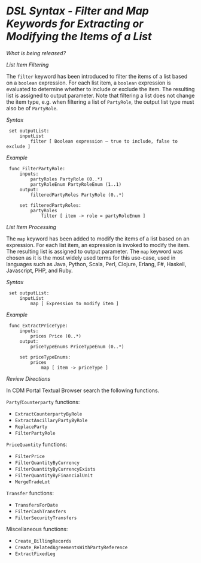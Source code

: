 # *DSL Syntax - Filter and Map Keywords for Extracting or Modifying the Items of a List*

_What is being released?_

_List Item Filtering_

The `filter` keyword has been introduced to filter the items of a list based on a `boolean` expression.  For each list item, a `boolean` expression is evaluated to determine whether to include or exclude the item.  The resulting list is assigned to output parameter.  Note that filtering a list does not change the item type, e.g. when filtering a list of `PartyRole`, the output list type must also be of `PartyRole`.

_Syntax_

```
 set outputList:
     inputList
         filter [ Boolean expression – true to include, false to exclude ]
```

_Example_

```
 func FilterPartyRole:
     inputs:
         partyRoles PartyRole (0..*)
         partyRoleEnum PartyRoleEnum (1..1)
     output:
         filteredPartyRoles PartyRole (0..*)

     set filteredPartyRoles:
         partyRoles
             filter [ item -> role = partyRoleEnum ]
```

_List Item Processing_

The `map` keyword has been added to modify the items of a list based on an expression.  For each list item, an expression is invoked to modify the item.  The resulting list is assigned to output parameter.  The `map` keyword was chosen as it is the most widely used terms for this use-case, used in languages such as Java, Python, Scala, Perl, Clojure, Erlang, F#, Haskell, Javascript, PHP, and Ruby.

_Syntax_

```
 set outputList:
     inputList
         map [ Expression to modify item ]

```

_Example_

```
 func ExtractPriceType: 
     inputs:
         prices Price (0..*)
     output:
         priceTypeEnums PriceTypeEnum (0..*)

     set priceTypeEnums:
         prices 
             map [ item -> priceType ]
```

_Review Directions_

In CDM Portal Textual Browser search the following functions.

`Party`/`Counterparty` functions:

- `ExtractCounterpartyByRole`
- `ExtractAncillaryPartyByRole`
- `ReplaceParty`
- `FilterPartyRole`

`PriceQuantity` functions:

- `FilterPrice`
- `FilterQuantityByCurrency`
- `FilterQuantityByCurrencyExists`
- `FilterQuantityByFinancialUnit`
- `MergeTradeLot`

`Transfer` functions:

- `TransfersForDate`
- `FilterCashTransfers`
- `FilterSecurityTransfers`

Miscellaneous functions:

- `Create_BillingRecords`
- `Create_RelatedAgreementsWithPartyReference`
- `ExtractFixedLeg`
